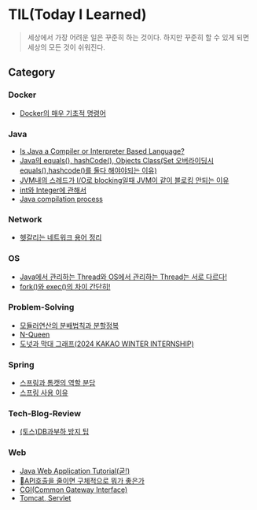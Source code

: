 # TIL(Today I Learned)
> 세상에서 가장 어려운 일은 꾸준히 하는 것이다. 하지만 꾸준히 할 수 있게 되면 세상의 모든 것이 쉬워진다.

## Category
### Docker
- [Docker의 매우 기초적 명령어](./Docker/Docker의-매우-기초적-명령어.md)

### Java
- [Is Java a Compiler or Interpreter Based Language?](./Java/자바-컴파일-인터프리어-언어.md)
- [Java의 equals(), hashCode(), Objects Class(Set 오버라이딩시 equals(),hashcode()를 둘다 해야야되는 이유)](./Java/equals-hashcode.md)
- [JVM내의 스레드가 I/O로 blocking일때 JVM이 같이 블로킹 안되는 이유](./Java/jvm의-스레드가-블로킹상태면-jvm프로세스는-어떻게되지.md)
- [int와 Integer에 관해서](./Java/int와-Integer에-관해서.md)
- [Java compilation process](./Java/Java의-컴파일프로세스.md)

### Network
- [헷갈리는 네트워크 용어 정리](./Network/네트워크-용어정리.md)

### OS
- [Java에서 관리하는 Thread와 OS에서 관리하는 Thread는 서로 다르다!](./OS/Java에서-관리하는-Thread와-OS에서-관리하는-Thread.md)
- [fork()와 exec()의 차이 간단히!](./OS/fork()-exec()-간단설명.md)

### Problem-Solving
- [모듈러연산의 분배법칙과 분할정복](./Problem-Solving/모듈러연산-분할정복.md)
- [N-Queen](./Problem-Solving/N-Queen.md)
- [도넛과 막대 그래프(2024 KAKAO WINTER INTERNSHIP)](./Problem-Solving/도넛과-막대-그래프.md)

### Spring
- [스프링과 톰캣의 역할 분담](./Spring/스프링과-톰캣의-역할-분담.md)
- [스프링 사용 이유](./Spring/스프링-사용-이유.md)

### Tech-Blog-Review
- [(토스)DB과부하 방지 팁 ](./Tech-Blog-Review/토스-db과부하방지팁.md)

### Web
- [Java Web Application Tutorial(굳!)](./Web/Java-Web-Application-Tutorial.md)
- [API호출을 줄이면 구체적으로 뭐가 좋은가](./Web/api호출-적으면-좋은점.md)
- [CGI(Common Gateway Interface)](./Web/CGI.md)
- [Tomcat, Servlet](./Web/Tomcat-Servlet.md)

